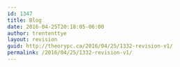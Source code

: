```yaml
---
id: 1347
title: Blog
date: 2016-04-25T20:18:05-06:00
author: trententtye
layout: revision
guid: http://theorypc.ca/2016/04/25/1332-revision-v1/
permalink: /2016/04/25/1332-revision-v1/
---
```

<!-- AddThis Advanced Settings generic via filter on the_content -->

<!-- AddThis Share Buttons generic via filter on the_content -->